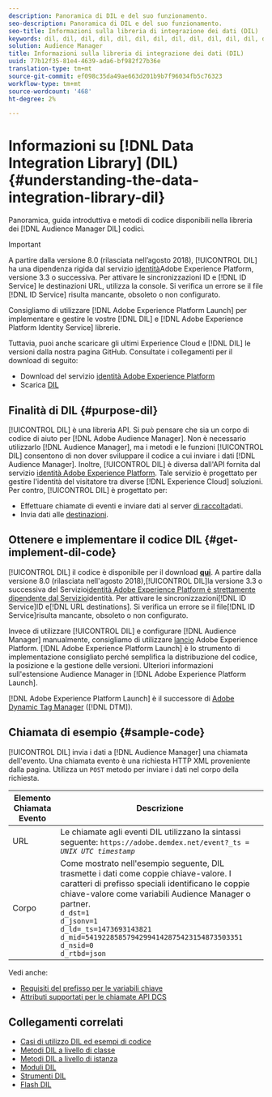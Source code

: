 ```yaml
---
description: Panoramica di DIL e del suo funzionamento.
seo-description: Panoramica di DIL e del suo funzionamento.
seo-title: Informazioni sulla libreria di integrazione dei dati (DIL)
keywords: dil, dil, dil, dil, dil, dil, dil, dil, dil, dil, dil, dil, dil, dil, dil, dil, dil, dil, dil, dil, dil, dil, dil, dil, dil, dil, dil, dil, dil, dil, dil, dil, dil, dil,
solution: Audience Manager
title: Informazioni sulla libreria di integrazione dei dati (DIL)
uuid: 77b12f35-81e4-4639-ada6-bf982f27b36e
translation-type: tm+mt
source-git-commit: ef098c35da49ae663d201b9b7f96034fb5c76323
workflow-type: tm+mt
source-wordcount: '468'
ht-degree: 2%

---
```



# Informazioni su [!DNL Data Integration Library] (DIL){#understanding-the-data-integration-library-dil}

Panoramica, guida introduttiva e metodi di codice disponibili nella libreria dei [!DNL Audience Manager DIL] codici.

>[!IMPORTANT]
>
>A partire dalla versione 8.0 (rilasciata nell’agosto 2018), [!UICONTROL DIL] ha una dipendenza rigida dal servizio [identità](https://docs.adobe.com/content/help/en/id-service/using/home.html)Adobe Experience Platform, versione 3.3 o successiva. Per attivare le sincronizzazioni ID e [!DNL ID Service] le destinazioni URL, utilizza la console. Si verifica un errore se il file [!DNL ID Service] risulta mancante, obsoleto o non configurato.
>
>Consigliamo di utilizzare [!DNL Adobe Experience Platform Launch] per implementare e gestire le vostre [!DNL DIL] e [!DNL Adobe Experience Platform Identity Service] librerie.

Tuttavia, puoi anche scaricare gli ultimi  Experience Cloud e [!DNL DIL] le versioni dalla nostra pagina GitHub. Consultate i collegamenti per il download di seguito:

* Download del servizio [identità Adobe Experience Platform](https://github.com/Adobe-Marketing-Cloud/id-service/releases)
* Scarica [DIL](https://github.com/Adobe-Marketing-Cloud/dil/releases)

## Finalità di DIL {#purpose-dil}

[!UICONTROL DIL] è una libreria API. Si può pensare che sia un corpo di codice di aiuto per [!DNL Adobe Audience Manager]. Non è necessario utilizzarlo [!DNL Audience Manager], ma i metodi e le funzioni [!UICONTROL DIL] consentono di non dover sviluppare il codice a cui inviare i dati [!DNL Audience Manager]. Inoltre, [!UICONTROL DIL] è diversa dall&#39;API fornita dal servizio [identità Adobe Experience Platform](https://docs.adobe.com/content/help/en/id-service/using/home.html). Tale servizio è progettato per gestire l&#39;identità del visitatore tra diverse [!DNL Experience Cloud] soluzioni. Per contro, [!UICONTROL DIL] è progettato per:

* Effettuare chiamate di eventi e inviare dati al server [di raccolta](../reference/system-components/components-data-collection.md)dati.
* Invia dati alle [destinazioni](../features/destinations/destinations.md).

## Ottenere e implementare il codice DIL {#get-implement-dil-code}

[!UICONTROL DIL] il codice è disponibile per il download **[qui](https://github.com/Adobe-Marketing-Cloud/dil/releases)**. A partire dalla versione 8.0 (rilasciata nell&#39;agosto 2018),[!UICONTROL DIL]la versione 3.3 o successiva del Servizio[identità Adobe Experience Platform è strettamente dipendente dal Servizio](https://docs.adobe.com/content/help/en/id-service/using/home.html)identità. Per attivare le sincronizzazioni[!DNL ID Service]ID e[!DNL URL destinations]. Si verifica un errore se il file[!DNL ID Service]risulta mancante, obsoleto o non configurato.

Invece di utilizzare [!UICONTROL DIL] e configurare [!DNL Audience Manager] manualmente, consigliamo di utilizzare [lancio](https://docs.adobelaunch.com/) Adobe Experience Platform. [!DNL Adobe Experience Platform Launch] è lo strumento di implementazione consigliato perché semplifica la distribuzione del codice, la posizione e la gestione delle versioni. Ulteriori informazioni sull&#39;estensione [](https://docs.adobelaunch.com/extension-reference/web/adobe-audience-manager-extension) Audience Manager in [!DNL Adobe Experience Platform Launch].

[!DNL Adobe Experience Platform Launch] è il successore di [Adobe Dynamic Tag Manager](https://docs.adobe.com/content/help/en/dtm/using/c-overview.html) ([!DNL DTM]).

## Chiamata di esempio {#sample-code}

[!UICONTROL DIL] invia i dati a [!DNL Audience Manager] una chiamata dell&#39;evento. Una chiamata evento è una richiesta HTTP XML proveniente dalla pagina. Utilizza un `POST` metodo per inviare i dati nel corpo della richiesta.

| Elemento Chiamata Evento | Descrizione |
|--- |--- |
| URL | Le chiamate agli eventi DIL utilizzano la sintassi seguente: `https://adobe.demdex.net/event?_ts =` *`UNIX UTC timestamp`* |
| Corpo | Come mostrato nell&#39;esempio seguente, DIL trasmette i dati come coppie chiave-valore. I caratteri di prefisso speciali identificano le coppie chiave-valore come  variabili Audience Manager o partner.<br>`d_dst=1`<br>`d_jsonv=1`<br>`d_ld=_ts=1473693143821`<br>`d_mid=54192285857942994142875423154873503351`<br>`d_nsid=0`<br>`d_rtbd=json`<br> |

Vedi anche:
* [Requisiti del prefisso per le variabili chiave](../features/traits/trait-variable-prefixes.md)
* [Attributi supportati per le chiamate API DCS](../api/dcs-intro/dcs-api-reference/dcs-keys.md)

## Collegamenti correlati

* [Casi di utilizzo DIL ed esempi di codice](/help/using/dil/dil-use-cases.md)
* [Metodi DIL a livello di classe](/help/using/dil/dil-class-overview/dil-start.md)
* [Metodi DIL a livello di istanza](/help/using/dil/dil-instance-methods.md)
* [Moduli DIL](/help/using/dil/dil-modules.md)
* [Strumenti DIL](/help/using/dil/dil-tools.md)
* [Flash DIL](/help/using/dil/dil-flash.md)